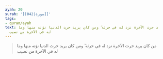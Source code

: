 ```yaml
---
ayah: 20
surah: '[[042|سورة]]'
tags:
- quran/ayah
text: من كان يريد حرث الآخرة نزد له في حرثه ۖ ومن كان يريد حرث الدنيا نؤته منها وما
  له في الآخرة من نصيب
---
```

> من كان يريد حرث الآخرة نزد له في حرثه ۖ ومن كان يريد حرث الدنيا نؤته منها وما له في الآخرة من نصيب
